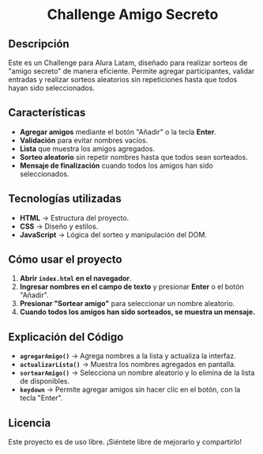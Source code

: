 <h1 align="center"> Challenge Amigo Secreto </h1>

## Descripción
Este es un Challenge para Alura Latam, diseñado para realizar sorteos de "amigo secreto" de manera eficiente. 
Permite agregar participantes, validar entradas y realizar sorteos aleatorios sin repeticiones hasta que todos hayan sido seleccionados.

## Características
- **Agregar amigos** mediante el botón "Añadir" o la tecla **Enter**.
- **Validación** para evitar nombres vacíos.
- **Lista** que muestra los amigos agregados.
- **Sorteo aleatorio** sin repetir nombres hasta que todos sean sorteados.
- **Mensaje de finalización** cuando todos los amigos han sido seleccionados.

## Tecnologías utilizadas
- **HTML** → Estructura del proyecto.
- **CSS** → Diseño y estilos.
- **JavaScript** → Lógica del sorteo y manipulación del DOM.

## Cómo usar el proyecto
1. **Abrir `index.html` en el navegador**.
2. **Ingresar nombres en el campo de texto** y presionar **Enter** o el botón "Añadir".
3. **Presionar "Sortear amigo"** para seleccionar un nombre aleatorio.
4. **Cuando todos los amigos han sido sorteados, se muestra un mensaje.**

## Explicación del Código
- **`agregarAmigo()`** → Agrega nombres a la lista y actualiza la interfaz.
- **`actualizarLista()`** → Muestra los nombres agregados en pantalla.
- **`sortearAmigo()`** → Selecciona un nombre aleatorio y lo elimina de la lista de disponibles.
- **`keydown`** → Permite agregar amigos sin hacer clic en el botón, con la tecla "Enter".

## Licencia

Este proyecto es de uso libre. ¡Siéntete libre de mejorarlo y compartirlo!
